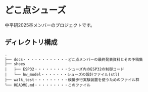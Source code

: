 # どこ点シューズ

中平研2025卒メンバーのプロジェクトです。

## ディレクトリ構成
```
.
├── docs・・・・・・・・・・・・どこ点メンバーの最終発表資料とその予稿集
├── shoes
|   ├── ESP32・・・・・・・・・シューズ内のESP32の制御コード
|   └── hw_model・・・・・・・シューズの設計ファイル(stl)
├── walk_test・・・・・・・・・模擬歩行実験装置を使うためのファイル群
└── README.md・・・・・・・・・このファイル
```
